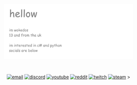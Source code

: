 <p align="center"><img width="80%" alt="hellow person" src="./assets/hellow.png" /></a></p>

<br />

<p align="center">
  <a href="mailto:wokedos@tuta.io"><img src="https://img.icons8.com/nolan/96/tutanota.png" alt="email"/></a>
  <a href="https://discord.gg/7tu7g2shjh"><img src="https://img.icons8.com/color/96/000000/discord-logo.png" alt="discord"/></a>
  <a href="https://www.youtube.com/@w0kee/"><img src="https://img.icons8.com/color/96/000000/youtube.png" alt="youtube"/></a>
  <a href="https://www.reddit.com/user/wokedos"><img src="https://img.icons8.com/color/96/000000/reddit.png" alt="reddit"/></a>
  <a href="https://www.twitch.tv/ablw"><img src="https://img.icons8.com/color/96/000000/twitch--v2.png" alt="twitch"/></a>
  <a href="https://steamcommunity.com/id/wokedosishot/"><img src="https://img.icons8.com/fluent/96/000000/steam.png" alt="steam"/></a>
  >

</p>
